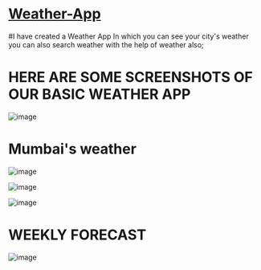 # [Weather-App](https://cm-weather-app.netlify.app/)

#I have created a Weather App
In which you can see your city's weather you can also search weather with the help of weather also;
# HERE ARE SOME SCREENSHOTS OF OUR BASIC WEATHER APP
![image](https://user-images.githubusercontent.com/43124877/163671249-c2d83e32-4d08-45e8-92bf-9027e2636e98.png)
# Mumbai's weather
![image](https://user-images.githubusercontent.com/43124877/163671268-dc0746b0-9bd7-43d4-863b-0cbdbe877a5d.png)

![image](https://user-images.githubusercontent.com/43124877/163709542-6eed9797-34bc-4d42-a86a-7abc27a8e955.png)

![image](https://user-images.githubusercontent.com/43124877/163709565-89a4ee95-635a-462e-9b02-71e31d9a4736.png)

# WEEKLY FORECAST
![image](https://user-images.githubusercontent.com/43124877/163709583-2f1a8293-9858-4994-b4c6-4e029a9162b2.png)

